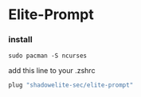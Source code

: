 # Elite-Prompt

### install

```sudo pacman -S ncurses```

add this line to your .zshrc

```bash
plug "shadowelite-sec/elite-prompt"

```
